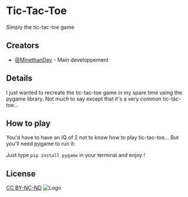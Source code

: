 # Tic-Tac-Toe
Simply the tic-tac-toe game

## Creators
- [@MinethanDev](https://github.com/MinethanDev) - Main developpement

## Details
I just wanted to recreate the tic-tac-toe game in my spare time using the pygame library. Not much to say except that it's a very common tic-tac-toe...

## How to play
You'd have to have an IQ of 2 not to know how to play tic-tac-toe... But you'll need pygame to run it:

Just type `pip install pygame` in your terminal and enjoy !

## License
[CC BY-NC-ND](https://creativecommons.org/licenses/by-nc-nd/4.0//)
![Logo](https://i.creativecommons.org/l/by-nc-nd/4.0/88x31.png)
